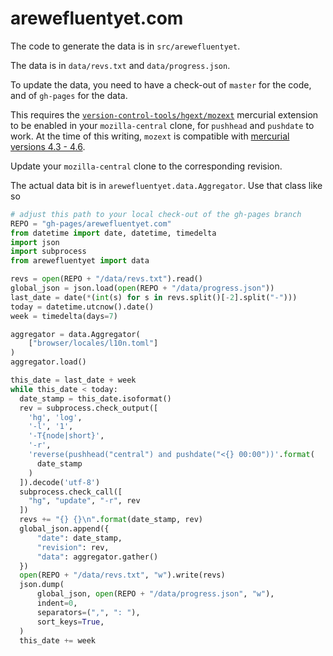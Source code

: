# arewefluentyet.com

The code to generate the data is in `src/arewefluentyet`.

The data is in `data/revs.txt` and `data/progress.json`.

To update the data, you need to have a check-out of `master` for the code,
and of `gh-pages` for the data.

This requires the [`version-control-tools/hgext/mozext`](https://hg.mozilla.org/hgcustom/version-control-tools/)
mercurial extension to be enabled in your `mozilla-central` clone, for
`pushhead` and `pushdate` to work. At the time of this writing, `mozext`
is compatible with [mercurial versions 4.3 - 4.6](https://bugzilla.mozilla.org/show_bug.cgi?id=1482325).

Update your `mozilla-central` clone to the corresponding revision.

The actual data bit is in `arewefluentyet.data.Aggregator`. Use that class like so

```python
# adjust this path to your local check-out of the gh-pages branch
REPO = "gh-pages/arewefluentyet.com"
from datetime import date, datetime, timedelta
import json
import subprocess
from arewefluentyet import data

revs = open(REPO + "/data/revs.txt").read()
global_json = json.load(open(REPO + "/data/progress.json"))
last_date = date(*(int(s) for s in revs.split()[-2].split("-")))
today = datetime.utcnow().date()
week = timedelta(days=7)

aggregator = data.Aggregator(
    ["browser/locales/l10n.toml"]
)
aggregator.load()

this_date = last_date + week
while this_date < today:
  date_stamp = this_date.isoformat()
  rev = subprocess.check_output([
    'hg', 'log',
    '-l', '1',
    '-T{node|short}',
    '-r',
    'reverse(pushhead("central") and pushdate("<{} 00:00"))'.format(
      date_stamp
    )
  ]).decode('utf-8')
  subprocess.check_call([
    "hg", "update", "-r", rev
  ])
  revs += "{} {}\n".format(date_stamp, rev)
  global_json.append({
      "date": date_stamp,
      "revision": rev,
      "data": aggregator.gather()
  })
  open(REPO + "/data/revs.txt", "w").write(revs)
  json.dump(
      global_json, open(REPO + "/data/progress.json", "w"),
      indent=0,
      separators=(",", ": "),
      sort_keys=True,
  )
  this_date += week
```
